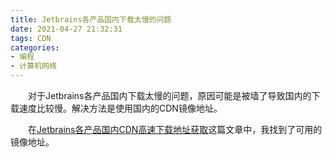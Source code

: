```yaml
---
title: Jetbrains各产品国内下载太慢的问题
date: 2021-04-27 21:32:31
tags: CDN
categories:
- 编程
- 计算机网络
---
```






&emsp;&emsp;对于Jetbrains各产品国内下载太慢的问题，原因可能是被墙了导致国内的下载速度比较慢。解决方法是使用国内的CDN镜像地址。

&emsp;&emsp;在[Jetbrains各产品国内CDN高速下载地址获取](https://blog.csdn.net/qq_19244927/article/details/110247720)这篇文章中，我找到了可用的镜像地址。


